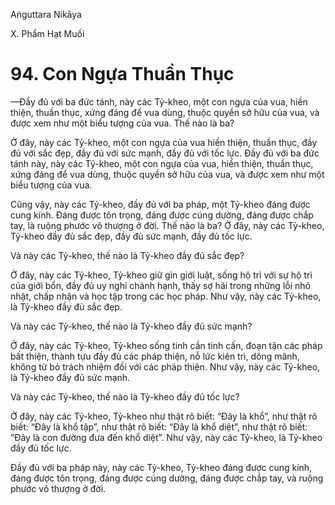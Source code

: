 Aṅguttara Nikāya

X. Phẩm Hạt Muối

# 94. Con Ngựa Thuần Thục

—Ðầy đủ với ba đức tánh, này các Tỷ-kheo, một con ngựa của vua, hiền thiện, thuần thục, xứng đáng để vua dùng, thuộc quyền sở hữu của vua, và được xem như một biểu tượng của vua. Thế nào là ba?

Ở đây, này các Tỷ-kheo, một con ngựa của vua hiền thiện, thuần thục, đầy đủ với sắc đẹp, đầy đủ với sức mạnh, đầy đủ với tốc lực. Ðầy đủ với ba đức tánh này, này các Tỷ-kheo, một con ngựa của vua, hiền thiện, thuần thục, xứng đáng để vua dùng, thuộc quyền sở hữu của vua, và được xem như một biểu tượng của vua.

Cũng vậy, này các Tỷ-kheo, đầy đủ với ba pháp, một Tỷ-kheo đáng được cung kính. Ðáng được tôn trọng, đáng được cúng dường, đáng được chắp tay, là ruộng phước vô thượng ở đời. Thế nào là ba? Ở đây, này các Tỷ-kheo, Tỷ-kheo đầy đủ sắc đẹp, đầy đủ sức mạnh, đầy đủ tốc lực.

Và này các Tỷ-kheo, thế nào là Tỷ-kheo đầy đủ sắc đẹp?

Ở đây, này các Tỷ-kheo, Tỷ-kheo giữ gìn giới luật, sống hộ trì với sự hộ trì của giới bổn, đầy đủ uy nghi chánh hạnh, thấy sợ hãi trong những lỗi nhỏ nhặt, chấp nhận và học tập trong các học pháp. Như vậy, này các Tỷ-kheo, là Tỷ-kheo đầy đủ sắc đẹp.

Và này các Tỷ-kheo, thế nào là Tỷ-kheo đầy đủ sức mạnh?

Ở đây, này các Tỷ-kheo, Tỷ-kheo sống tinh cần tinh cấn, đoạn tận các pháp bất thiện, thành tựu đầy đủ các pháp thiện, nỗ lức kiên trì, dõng mãnh, không từ bỏ trách nhiệm đối với các pháp thiện. Như vậy, này các Tỷ-kheo, là Tỷ-kheo đầy đủ sức mạnh.

Và này các Tỷ-kheo, thế nào là Tỷ-kheo đầy đủ tốc lực?

Ở đây, này các Tỷ-kheo, Tỷ-kheo như thật rõ biết: “Ðây là khổ”, như thật rõ biết: “Ðây là khổ tập”, như thật rõ biết: “Ðây là khổ diệt”, như thật rõ biết: “Ðây là con đường đưa đến khổ diệt”. Như vậy, này các Tỷ-kheo, là Tỷ-kheo đầy đủ tốc lực.

Ðầy đủ với ba pháp này, này các Tỷ-kheo, Tỷ-kheo đáng được cung kính, đáng được tôn trọng, đáng được cúng dường, đáng được chắp tay, và ruộng phước vô thượng ở đời.

